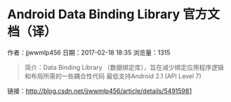 # Android Data Binding Library 官方文档（译）
作者：jjwwmlp456
日期：2017-02-18 18:35
浏览量：1315
> 简介：Data Binding Library （数据绑定库），旨在减少绑定应用程序逻辑和布局所需的一些耦合性代码
最低支持Android 2.1 (API Level 7)

 链接：http://blog.csdn.net/jjwwmlp456/article/details/54915981
